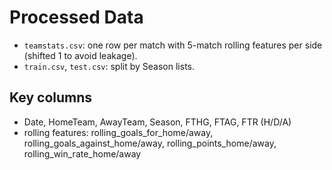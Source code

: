 # Processed Data

- `teamstats.csv`: one row per match with 5-match rolling features per side (shifted 1 to avoid leakage).
- `train.csv`, `test.csv`: split by Season lists.

## Key columns
- Date, HomeTeam, AwayTeam, Season, FTHG, FTAG, FTR (H/D/A)
- rolling features: rolling_goals_for_home/away, rolling_goals_against_home/away, rolling_points_home/away, rolling_win_rate_home/away
